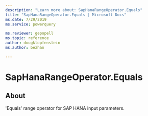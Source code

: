 ```yaml
---
description: "Learn more about: SapHanaRangeOperator.Equals"
title: "SapHanaRangeOperator.Equals | Microsoft Docs"
ms.date: 7/29/2019
ms.service: powerquery

ms.reviewer: gepopell
ms.topic: reference
author: dougklopfenstein
ms.author: bezhan

---
```

# SapHanaRangeOperator.Equals

## About  
'Equals' range operator for SAP HANA input parameters.  
  
